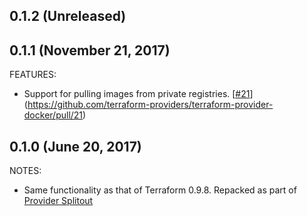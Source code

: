 ## 0.1.2 (Unreleased)
## 0.1.1 (November 21, 2017)

FEATURES:
* Support for pulling images from private registries. [[#21](https://github.com/terraform-providers/terraform-provider-docker/issues/21)](https://github.com/terraform-providers/terraform-provider-docker/pull/21)

## 0.1.0 (June 20, 2017)

NOTES:

* Same functionality as that of Terraform 0.9.8. Repacked as part of [Provider Splitout](https://www.hashicorp.com/blog/upcoming-provider-changes-in-terraform-0-10/)
